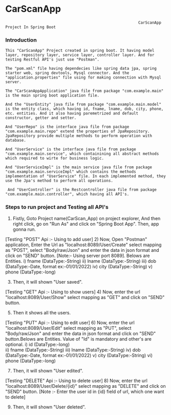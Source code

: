 # CarScanApp


			                                                  CarScanApp Project In Spring Boot

### Introduction ###

	This "CarScanApp" Project created in spring boot. It having model layer, repository layer, service layer, controller layer. And for testing Restful API's just use "Postman".
	
	The "pom.xml" file having dependecies like spring data jpa, spring starter web, spring devtools, Mysql connector. And the "application.properties" file using for making connection with Mysql server. 
	
	The "CarScanAppApplication" java file from package "com.example.main" is the main spring boot application file.
	
	And the "UserEntity" java file from package "com.example.main.model" is the entity class, which having id, fname, lname, dob, city, phone, etc. entities. And it also having paremetrized and default constructor, getter and setter.
	
	And "UserRepo" is the interface java file from package "com.example.main.repo" extend the properties of JpaRepository. JpaRepository provide multiple methods to perform operation with database.
	
	And "UserService" is the interface java file from package "com.example.main.service", which containining all abstract methods which required to wirte for business logic.
	
	And "UserServiceImpl" is the main service java file from package "com.example.main.serviceImpl" which contains the methods implementation of "UserService" file. In each implemented method, they use the Jpa's method to perform all operations.
	 
	 And "UserController" is the Restcontroller java file from package "com.example.main.controller", which having all API's.
	


### Steps to run project and Testing all API's ###


1) Fistly, Goto Project name(CarScan_App) on project explorer, And then right click, go on "Run As" and click on "Spring Boot App". Then, app gonna run.

[Testing "POST" Api :- Using to add user]
2) Now, Open "Postman" application, Enter the Url as "localhost:8089/User/Create" select mapping as "POST", select "Body/raw/Json" and enter the data in json format and click on "SEND" button. [Note:- Using server port 8089]. Belows are Entities.
	  i) fname (DataType:-String)
	 ii) lname (DataType:-String)
  	iii) dob   (DataType:-Date, format ex:-01/01/2022)
  	 iv) city  (DataType:-String)
  	  v) phone (DataType:-long)

3) Then, it will shown "User saved".	 

[Testing "GET" Api :- Using to show users]
4) Now, enter the url "localhost:8089/User/Show" select mapping as "GET" and click on "SEND" button.

5) Then it shows all the users.

[Testing "PUT" Api :- Using to edit user]
6) Now, enter the url "localhost:8089/User/Edit" select mapping as "PUT", select "Body/raw/Json" and enter the data in json format and click on "SEND" button.Belows are Entities. Value of "Id" is mandatory and other's are optional. 
	  i) id (DataType:-long)    
	 ii) fname (DataType:-String)
	iii) lname (DataType:-String)
  	 iv) dob   (DataType:-Date, format ex:-01/01/2022)
  	  v) city  (DataType:-String)
  	 vi) phone (DataType:-long)
  	 
 7) Then, it will shown "User edited".
 
 [Testing "DELETE" Api :- Using to delete user]
 8) Now, enter the url "localhost:8089/User/Delete/{id}" select mapping as "DELETE" and click on "SEND" button. [Note :- Enter the user id in {id} field of url, which one want to delete]
 
 9) Then, it will shown "User deleted".
 	  
  	 
  	 
  	 
